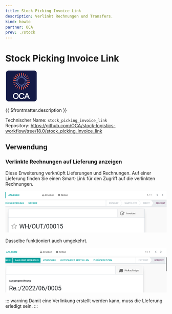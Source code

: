 ```yaml
---
title: Stock Picking Invoice Link
description: Verlinkt Rechnungen und Transfers.
kind: howto
partner: OCA
prev: ./stock
---
```


# Stock Picking Invoice Link

![icon_oca_app](attachments/icon_oca_app.png)

{{ $frontmatter.description }}

Technischer Name: `stock_picking_invoice_link`\
Repository: <https://github.com/OCA/stock-logistics-workflow/tree/18.0/stock_picking_invoice_link>

## Verwendung

### Verlinkte Rechnungen auf Lieferung anzeigen

Diese Erweiterung verknüpft Lieferungen und Rechnungen. Auf einer Lieferung finden Sie einen Smart-Link für den Zugriff auf die verlinkten Rechnungen.

![](attachments/Stock%20Picking%20Invoice%20Link.png)

Dasselbe funktioniert auch umgekehrt.

![](attachments/Stock%20Picking%20Invoice%20Link%20Invoice.png)

::: warning
Damit eine Verlinkung erstellt werden kann, muss die LIeferung erledigt sein.
:::
